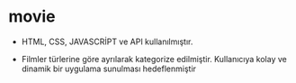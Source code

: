 # movie

- HTML, CSS, JAVASCRİPT  ve API kullanılmıştır.

- Filmler türlerine göre ayrılarak kategorize edilmiştir. Kullanıcıya kolay ve dinamik bir uygulama sunulması hedeflenmiştir
